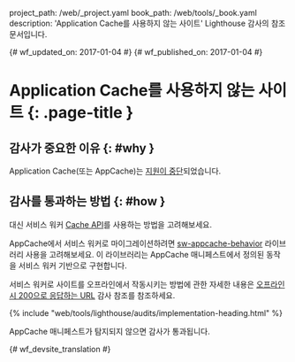 project_path: /web/_project.yaml
book_path: /web/tools/_book.yaml
description: 'Application Cache를 사용하지 않는 사이트' Lighthouse 감사의 참조 문서입니다.

{# wf_updated_on: 2017-01-04 #}
{# wf_published_on: 2017-01-04 #}

# Application Cache를 사용하지 않는 사이트  {: .page-title }

## 감사가 중요한 이유 {: #why }

Application Cache(또는 AppCache)는 [지원이 중단][deprecated]되었습니다.

[deprecated]: https://html.spec.whatwg.org/multipage/browsers.html#offline

## 감사를 통과하는 방법 {: #how }

대신 서비스 워커 [Cache API][API]를 사용하는 방법을 고려해보세요.

AppCache에서 서비스 워커로 마이그레이션하려면
[sw-appcache-behavior][sw-appcache-behavior] 라이브러리 사용을 고려해보세요. 이 라이브러리는
AppCache 매니페스트에서 정의된 동작을 서비스 워커 기반으로
구현합니다.

서비스 워커로 사이트를 오프라인에서 작동시키는 방법에 관한 자세한 내용은
[오프라인 시 200으로 응답하는 URL](http-200-when-offline) 감사
참조를 참조하세요.

[API]: https://developer.mozilla.org/en-US/docs/Web/API/Cache

[sw-appcache-behavior]: https://github.com/GoogleChrome/sw-appcache-behavior

{% include "web/tools/lighthouse/audits/implementation-heading.html" %}

AppCache 매니페스트가 탐지되지 않으면 감사가 통과됩니다.


{# wf_devsite_translation #}
